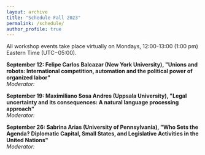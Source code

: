 ```yaml
---
layout: archive
title: "Schedule Fall 2023"
permalink: /schedule/
author_profile: true
---
```


All workshop events take place virtually on Mondays, 12:00-13:00 (1:00 pm) Eastern Time (UTC−05:00).

**September 12: Felipe Carlos Balcazar (New York University), "Unions and robots: International competition, automation and the political power of organized labor"**
<br />
*Moderator:* 

**September 19: Maximiliano Sosa Andres (Uppsala University), "Legal uncertainty and its consequences: 
A natural language processing approach"**
<br />
*Moderator:* 


**September 26: Sabrina Arias (University of Pennsylvania), "Who Sets the Agenda? Diplomatic Capital, 
Small States, and Legislative Activities 
in the United Nations"**
<br />
*Moderator:* 



 
<!---**
October 3
“The Politics of Compulsory Licensing : Electoral Accountability and Regulatory Threat”
Sojun Park 
Princeton University
October 10
“Comprehensive trade agreements, domestic institutions, and GVC integration: 
firm-level evidence”
Zarlasht M. Razeq
 McGill University 
October 17
“Greening the grid under sectoral reforms: the
 political economy of solar and wind 
energies in Argentina and Chile”
Santiago Cunial
University of Pennsylvania
October 24
“Commerce, Coalitions, and Global Value Chains: Evidence from Coordinated and Collective Lobbying”
Hao Zhang
MIT 
October 31
“Global production sharing and the new demands for deep preferential trade agreements”
ByungKoo Kim 
University of Michigan
November 7
“Regime Complexity and Overlapping Information: 
The Case of Energy Projections”
Sayumi Miyano
Princeton University
November 14
“Geographic Mobility and Globalization Backlash: Evidence from the NAFTA Import Shock and Populist Votes for Ross Perot”
Thomas Flaherty
UC San Diego 
November 21
“Why do ICTs reduce election fraud? 
Testing a new mechanism in Malawi”
Alex Yeandle
 London School of Economics 
November 28
“Learning About Trade”
Hongyi She
University of Rochester 
December 5
“When can economic inducements 
buy influence abroad?” 
Zenobia Chan
Princeton University
December 12
TBD






February 7th: Ebad Ebadi (GWU), "*Adapting to Sanctions: Evidence from Firm Response and Market Reallocation in Iran.*"**
<br />
*Moderator:* Oriana Montti (Brandeis).


**February 14th: Cynthia Couette (Université Laval), "*Intellectual Property, Public Health and the Influence of Experts.*"**
<br />
*Moderator:* Elizabeth Meehan (GWU).


**February 21st: Harry Oppenheimer (Harvard), "*Does Data Follow the Flag?*"**
<br />
*Moderator:* Felipe Balcazar (NYU).


**February 28th : Elisa Navarra (Université libre de Bruxelles - ECARES), "*Spillover effects of subsidies on downstream trade.*"**
<br />
*Moderator:* Lauren Konken (Princeton).


**March 7th: Bjoern Brey (Universite Libre Bruxelles - ECARES), "*The consequences of a trade collapse: Economics and politics in Weimar Germany.*"**
<br />
*Moderator:* Sabreena Croteau (Chicago).


**March 14th: Torsten Jaccard (Toronto), "*Who Pays for Protectionism? The Welfare and Substitution Effects of Tariff Changes.*"**
<br />
*Moderator:* Anthony James Calacino (Texas at Austin).


**March 21st: Sojun Park (Princeton), "*Reputation as a Binding Constraint: How States Navigate TRIPS Flexibilities.*"**
<br />
*Moderator:* Zoe Xincheng Ge (NYU).


**April 4th : Antoine Boucher (Université Paris Dauphine), "*Political Cycle in World Bank’s Procurement Allocation.*"**
<br />
*Moderator:* Nicola Nones (Virginia).


**April 11th: Celestine Siameh (Minnesota, Twin Cities), "*Brexit and Global Value Chains: Beyond the UK and the EU.*"**
<br />
*Moderator:* Munzir Malik (Indian Institute of Technology).


**April 18th: Zoe Ge (NYU), "*Self-Defeating Treaties: Global Value Chains and the Termination of Bilateral Investment Treaties*"**
<br />
*Moderator:* Frederik Heitmüller (Leiden University).


**April 25th (Cancelled): Simon Happersberger (Vrije Universiteit Brussel), "*The Effectiveness of Environmental Provisions and the Greening of EU Trade. A Qualitative Comparative Analysis.*"**
<br />
*Moderator:* Ishana Ratan (Berkeley).


**May 2nd: Nicola Nones (Virginia), "*The PIIGS Acronym as Heuristic Device during the European Sovereign Bond Crisis.*"**
<br />
*Moderator:* Amy Basu (Yale).


**May 9th: Pengshan Pan (Pittsburgh), "*Foreign Mining Investment, Labor Market and Local Distrust: Evidence from Kyrgyzstan Kumtor Gold Mine.*"**
<br />
*Moderator:* Tanja Schweinberger (University of Geneva).
--->

